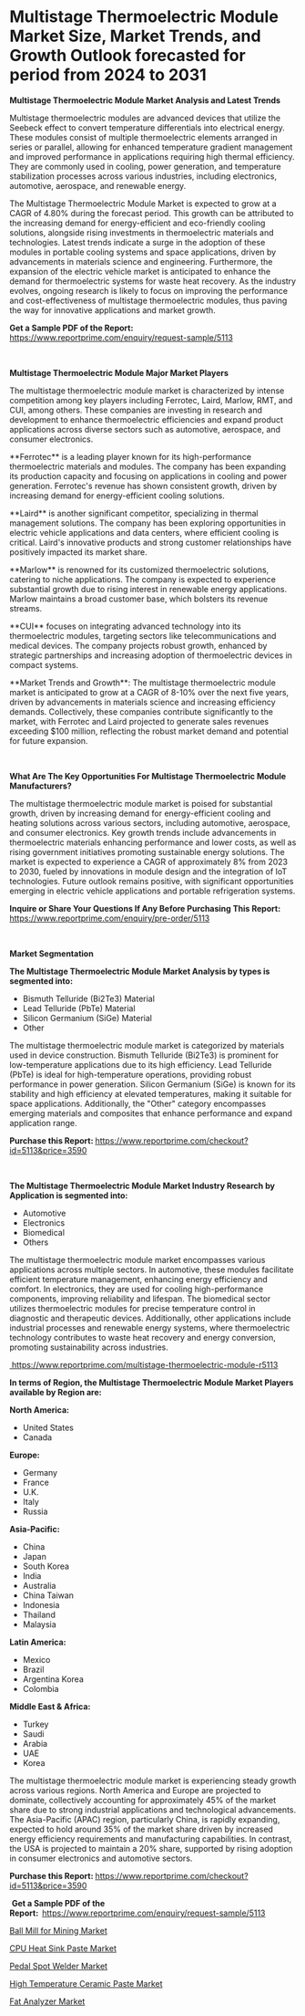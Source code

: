 <p><h1>Multistage Thermoelectric Module Market Size, Market Trends, and Growth Outlook forecasted for period from 2024 to 2031</h1></p><p><strong>Multistage Thermoelectric Module Market Analysis and Latest Trends</strong></p>
<p><p>Multistage thermoelectric modules are advanced devices that utilize the Seebeck effect to convert temperature differentials into electrical energy. These modules consist of multiple thermoelectric elements arranged in series or parallel, allowing for enhanced temperature gradient management and improved performance in applications requiring high thermal efficiency. They are commonly used in cooling, power generation, and temperature stabilization processes across various industries, including electronics, automotive, aerospace, and renewable energy.</p><p>The Multistage Thermoelectric Module Market is expected to grow at a CAGR of 4.80% during the forecast period. This growth can be attributed to the increasing demand for energy-efficient and eco-friendly cooling solutions, alongside rising investments in thermoelectric materials and technologies. Latest trends indicate a surge in the adoption of these modules in portable cooling systems and space applications, driven by advancements in materials science and engineering. Furthermore, the expansion of the electric vehicle market is anticipated to enhance the demand for thermoelectric systems for waste heat recovery. As the industry evolves, ongoing research is likely to focus on improving the performance and cost-effectiveness of multistage thermoelectric modules, thus paving the way for innovative applications and market growth.</p></p>
<p><strong>Get a Sample PDF of the Report:&nbsp;</strong> <a href="https://www.reportprime.com/enquiry/request-sample/5113">https://www.reportprime.com/enquiry/request-sample/5113</a></p>
<p>&nbsp;</p>
<p><strong>Multistage Thermoelectric Module Major Market Players</strong></p>
<p><p>The multistage thermoelectric module market is characterized by intense competition among key players including Ferrotec, Laird, Marlow, RMT, and CUI, among others. These companies are investing in research and development to enhance thermoelectric efficiencies and expand product applications across diverse sectors such as automotive, aerospace, and consumer electronics.</p><p>**Ferrotec** is a leading player known for its high-performance thermoelectric materials and modules. The company has been expanding its production capacity and focusing on applications in cooling and power generation. Ferrotec's revenue has shown consistent growth, driven by increasing demand for energy-efficient cooling solutions.</p><p>**Laird** is another significant competitor, specializing in thermal management solutions. The company has been exploring opportunities in electric vehicle applications and data centers, where efficient cooling is critical. Laird's innovative products and strong customer relationships have positively impacted its market share.</p><p>**Marlow** is renowned for its customized thermoelectric solutions, catering to niche applications. The company is expected to experience substantial growth due to rising interest in renewable energy applications. Marlow maintains a broad customer base, which bolsters its revenue streams.</p><p>**CUI** focuses on integrating advanced technology into its thermoelectric modules, targeting sectors like telecommunications and medical devices. The company projects robust growth, enhanced by strategic partnerships and increasing adoption of thermoelectric devices in compact systems.</p><p>**Market Trends and Growth**: The multistage thermoelectric module market is anticipated to grow at a CAGR of 8-10% over the next five years, driven by advancements in materials science and increasing efficiency demands. Collectively, these companies contribute significantly to the market, with Ferrotec and Laird projected to generate sales revenues exceeding $100 million, reflecting the robust market demand and potential for future expansion.</p></p>
<p>&nbsp;</p>
<p><strong>What Are The Key Opportunities For Multistage Thermoelectric Module Manufacturers?</strong></p>
<p><p>The multistage thermoelectric module market is poised for substantial growth, driven by increasing demand for energy-efficient cooling and heating solutions across various sectors, including automotive, aerospace, and consumer electronics. Key growth trends include advancements in thermoelectric materials enhancing performance and lower costs, as well as rising government initiatives promoting sustainable energy solutions. The market is expected to experience a CAGR of approximately 8% from 2023 to 2030, fueled by innovations in module design and the integration of IoT technologies. Future outlook remains positive, with significant opportunities emerging in electric vehicle applications and portable refrigeration systems.</p></p>
<p><strong>Inquire or Share Your Questions If Any Before Purchasing This Report:</strong> <a href="https://www.reportprime.com/enquiry/pre-order/5113">https://www.reportprime.com/enquiry/pre-order/5113</a></p>
<p>&nbsp;</p>
<p><strong>Market Segmentation</strong></p>
<p><strong>The Multistage Thermoelectric Module Market Analysis by types is segmented into:</strong></p>
<p><ul><li>Bismuth Telluride (Bi2Te3) Material</li><li>Lead Telluride (PbTe) Material</li><li>Silicon Germanium (SiGe) Material</li><li>Other</li></ul></p>
<p><p>The multistage thermoelectric module market is categorized by materials used in device construction. Bismuth Telluride (Bi2Te3) is prominent for low-temperature applications due to its high efficiency. Lead Telluride (PbTe) is ideal for high-temperature operations, providing robust performance in power generation. Silicon Germanium (SiGe) is known for its stability and high efficiency at elevated temperatures, making it suitable for space applications. Additionally, the "Other" category encompasses emerging materials and composites that enhance performance and expand application range.</p></p>
<p><strong>Purchase this Report:&nbsp;</strong><a href="https://www.reportprime.com/checkout?id=5113&price=3590">https://www.reportprime.com/checkout?id=5113&price=3590</a></p>
<p>&nbsp;</p>
<p><strong>The Multistage Thermoelectric Module Market Industry Research by Application is segmented into:</strong></p>
<p><ul><li>Automotive</li><li>Electronics</li><li>Biomedical</li><li>Others</li></ul></p>
<p><p>The multistage thermoelectric module market encompasses various applications across multiple sectors. In automotive, these modules facilitate efficient temperature management, enhancing energy efficiency and comfort. In electronics, they are used for cooling high-performance components, improving reliability and lifespan. The biomedical sector utilizes thermoelectric modules for precise temperature control in diagnostic and therapeutic devices. Additionally, other applications include industrial processes and renewable energy systems, where thermoelectric technology contributes to waste heat recovery and energy conversion, promoting sustainability across industries.</p></p>
<p><a href="https://www.reportprime.com/multistage-thermoelectric-module-r5113">&nbsp;https://www.reportprime.com/multistage-thermoelectric-module-r5113</a></p>
<p><strong>In terms of Region, the Multistage Thermoelectric Module Market Players available by Region are:</strong></p>
<p>
    <p> <strong> North America: </strong>
        <ul>
            <li>United States</li>
            <li>Canada</li>
        </ul>
        </p> 
    <p> <strong> Europe: </strong>
        <ul>
            <li>Germany</li>
            <li>France</li>
            <li>U.K.</li>
            <li>Italy</li>
            <li>Russia</li>
        </ul>
        </p> 
    <p> <strong> Asia-Pacific: </strong>
        <ul>
            <li>China</li>
            <li>Japan</li>
            <li>South Korea</li>
            <li>India</li>
            <li>Australia</li>
            <li>China Taiwan</li>
            <li>Indonesia</li>
            <li>Thailand</li>
            <li>Malaysia</li>
        </ul>
        </p> 
    <p> <strong> Latin America: </strong>
        <ul>
            <li>Mexico</li>
            <li>Brazil</li>
            <li>Argentina Korea</li>
            <li>Colombia</li>
        </ul>
        </p> 
    <p> <strong> Middle East & Africa: </strong>
        <ul>
            <li>Turkey</li>
            <li>Saudi</li>
            <li>Arabia</li>
            <li>UAE</li>
            <li>Korea</li>
        </ul>
    </p>
    </p>
<p><p>The multistage thermoelectric module market is experiencing steady growth across various regions. North America and Europe are projected to dominate, collectively accounting for approximately 45% of the market share due to strong industrial applications and technological advancements. The Asia-Pacific (APAC) region, particularly China, is rapidly expanding, expected to hold around 35% of the market share driven by increased energy efficiency requirements and manufacturing capabilities. In contrast, the USA is projected to maintain a 20% share, supported by rising adoption in consumer electronics and automotive sectors.</p></p>
<p><strong>Purchase this Report: </strong><a href="https://www.reportprime.com/checkout?id=5113&price=3590">https://www.reportprime.com/checkout?id=5113&price=3590</a></p>
<p>&nbsp;<strong>Get a Sample PDF of the Report:&nbsp;&nbsp;</strong><a href="https://www.reportprime.com/enquiry/request-sample/5113">https://www.reportprime.com/enquiry/request-sample/5113</a></p>
<p><strong></strong></p>
<p><p><a href="https://issuu.com/reportprime-2/docs/ball-mill-for-mining-market-size-20_577c26398075ff">Ball Mill for Mining Market</a></p><p><a href="https://www.linkedin.com/pulse/global-cpu-heat-sink-paste-market-focus-product-type-based-su3uf?trackingId=4YaQvwczTyW4P1YrlYkanw%3D%3D">CPU Heat Sink Paste Market</a></p><p><a href="https://issuu.com/reportprime-2/docs/pedal-spot-welder-market-size-2030._a6b54fc9b4ecb1">Pedal Spot Welder Market</a></p><p><a href="https://www.linkedin.com/pulse/global-high-temperature-ceramic-paste-industry-analysis-report-ibafe?trackingId=0Pmc2pb7SSi8d3Yhp7JYXQ%3D%3D">High Temperature Ceramic Paste Market</a></p><p><a href="https://www.linkedin.com/pulse/what-current-future-prospects-fat-analyzer-market-analysis-x0gae?trackingId=G51DFR2iQD%2BaM4wbjxDXmg%3D%3D">Fat Analyzer Market</a></p></p>